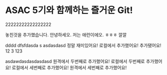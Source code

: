 # ASAC 5기와 함께하는 즐거운 Git!

22222222222222222

놓친것을 추가했습니다.
안녕하세오. 저는 애런이에오.
ㅎㅎㅎ
깔깔

dddd
dfsfdasda
s
asdasdasd
정말 재미있어요!
로컬에서 추가했어요!
추가됐어요!
12
3
123

asdawdasdasdasdasd
원격에서 두번째로 추가했어요!
로컬에서 두번째로 추가했어요!
로컬에서 세번째로 추가했어요!
원격에서 세번째로 추가했어요!

